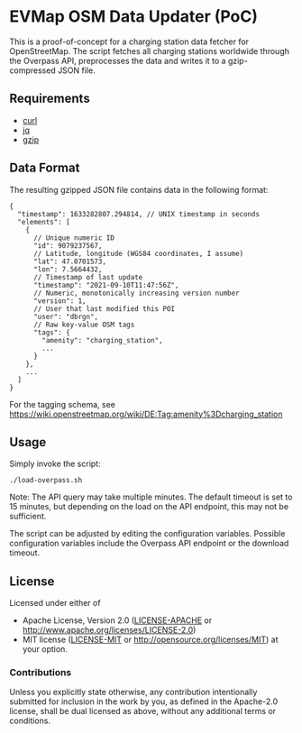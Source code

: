 # EVMap OSM Data Updater (PoC)

This is a proof-of-concept for a charging station data fetcher for
OpenStreetMap. The script fetches all charging stations worldwide through the
Overpass API, preprocesses the data and writes it to a gzip-compressed JSON
file.

## Requirements

- [curl](https://curl.se/)
- [jq](https://stedolan.github.io/jq/)
- [gzip](https://www.gnu.org/software/gzip/)

## Data Format

The resulting gzipped JSON file contains data in the following format:

```json5
{
  "timestamp": 1633282807.294814, // UNIX timestamp in seconds
  "elements": [
    {
      // Unique numeric ID
      "id": 9079237567,
      // Latitude, longitude (WGS84 coordinates, I assume)
      "lat": 47.0701573,
      "lon": 7.5664432,
      // Timestamp of last update
      "timestamp": "2021-09-10T11:47:56Z",
      // Numeric, monotonically increasing version number
      "version": 1,
      // User that last modified this POI
      "user": "dbrgn",
      // Raw key-value OSM tags
      "tags": {
        "amenity": "charging_station",
        ...
      }
    },
    ...
  ]
}
```

For the tagging schema, see <https://wiki.openstreetmap.org/wiki/DE:Tag:amenity%3Dcharging_station>

## Usage

Simply invoke the script:

    ./load-overpass.sh

Note: The API query may take multiple minutes. The default timeout is set to 15
minutes, but depending on the load on the API endpoint, this may not be
sufficient.

The script can be adjusted by editing the configuration variables. Possible
configuration variables include the Overpass API endpoint or the download
timeout.

## License

Licensed under either of

 * Apache License, Version 2.0 ([LICENSE-APACHE](LICENSE-APACHE) or
   http://www.apache.org/licenses/LICENSE-2.0)
 * MIT license ([LICENSE-MIT](LICENSE-MIT) or
   http://opensource.org/licenses/MIT) at your option.

### Contributions

Unless you explicitly state otherwise, any contribution intentionally submitted
for inclusion in the work by you, as defined in the Apache-2.0 license, shall
be dual licensed as above, without any additional terms or conditions.
